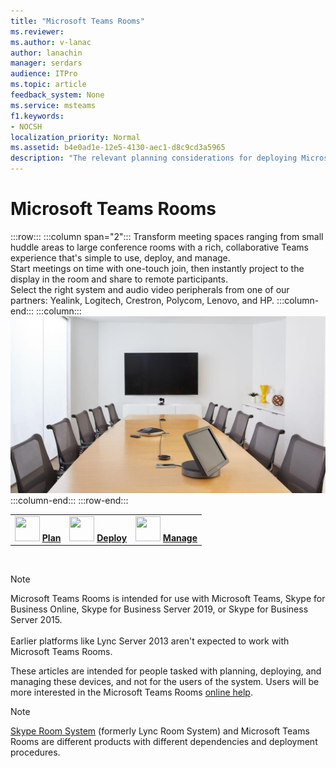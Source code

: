 ```yaml
---
title: "Microsoft Teams Rooms"
ms.reviewer: 
ms.author: v-lanac
author: lanachin
manager: serdars
audience: ITPro
ms.topic: article
feedback_system: None
ms.service: msteams
f1.keywords:
- NOCSH
localization_priority: Normal
ms.assetid: b4e0ad1e-12e5-4130-aec1-d8c9cd3a5965
description: "The relevant planning considerations for deploying Microsoft Teams Rooms, and how to deploy and manage the system."
---
```

# Microsoft Teams Rooms

:::row:::
    :::column span="2":::
       Transform meeting spaces ranging from small huddle areas to large conference rooms with a rich, collaborative Teams experience that's simple to use, deploy, and manage. <br> 
       Start meetings on time with one-touch join, then instantly project to the display in the room and share to remote participants.<br> 
       Select the right system and audio video peripherals from one of our partners: Yealink, Logitech, Crestron, Polycom, Lenovo, and HP.
    :::column-end:::
    :::column:::
       ![A conference table with Microsoft Teams Rooms equipment](../media/srs-room.jpg)
    :::column-end:::
:::row-end:::

|               |               |               |
| ------------- | ------------- | ------------- |
| <img src="https://docs.microsoft.com/office/media/icons/list-123-teams.svg" width="40 px" height="40 px"> **[Plan](https://docs.microsoft.com/MicrosoftTeams/rooms/rooms-plan)** | <img src="https://docs.microsoft.com/office/media/icons/deploy-teams.svg" width="40 px" height="40 px"> **[Deploy](https://docs.microsoft.com/MicrosoftTeams/rooms/rooms-deploy)** | <img src="https://docs.microsoft.com/office/media/icons/toolbox.svg" width="40 px" height="40 px"> **[Manage](https://docs.microsoft.com/MicrosoftTeams/rooms/rooms-manage)** |

<br>

> [!NOTE]
> Microsoft Teams Rooms is intended for use with Microsoft Teams, Skype for Business Online, Skype for Business Server 2019, or Skype for Business Server 2015.  <br><br>Earlier platforms like Lync Server 2013 aren't expected to work with Microsoft Teams Rooms.

These articles are intended for people tasked with planning, deploying, and managing these devices, and not for the users of the system. Users will be more interested in the Microsoft Teams Rooms [online help](https://support.office.com/article/Skype-Room-Systems-version-2-help-e667f40e-5aab-40c1-bd68-611fe0002ba2).

> [!NOTE]
> [Skype Room System](../rooms/lrs-migration.md) (formerly Lync Room System) and Microsoft Teams Rooms are different products with different dependencies and deployment procedures.
